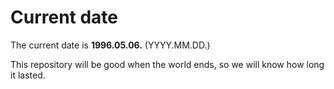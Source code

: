 # Current date

The current date is **1996.05.06.** (YYYY.MM.DD.)

This repository will be good when the world ends, so we will know how long it lasted.